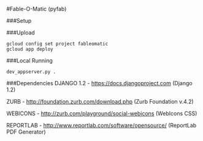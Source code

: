 #Fable-O-Matic (pyfab)

###Setup



###Upload

    gcloud config set project fableomatic
    gcloud app deploy

###Local Running

    dev_appserver.py .

###Dependencies
DJANGO 1.2 - 
https://docs.djangoproject.com (Django 1.2)

ZURB - 
http://foundation.zurb.com/download.php (Zurb Foundation v.4.2)

WEBICONS - 
http://zurb.com/playground/social-webicons (WebIcons CSS)

REPORTLAB - 
http://www.reportlab.com/software/opensource/ (ReportLab PDF Generator)


